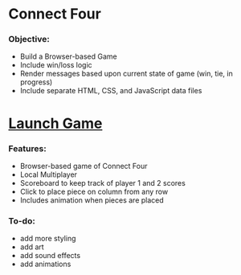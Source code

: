 # Connect Four

### Objective:
- Build a Browser-based Game
- Include win/loss logic
- Render messages based upon current state of game (win, tie, in progress)
- Include separate HTML, CSS, and JavaScript data files

# [Launch Game](https://csalguera-connect-four.netlify.app/)

### Features:
- Browser-based game of Connect Four
- Local Multiplayer
- Scoreboard to keep track of player 1 and 2 scores
- Click to place piece on column from any row
- Includes animation when pieces are placed

### To-do:
- add more styling
- add art
- add sound effects
- add animations